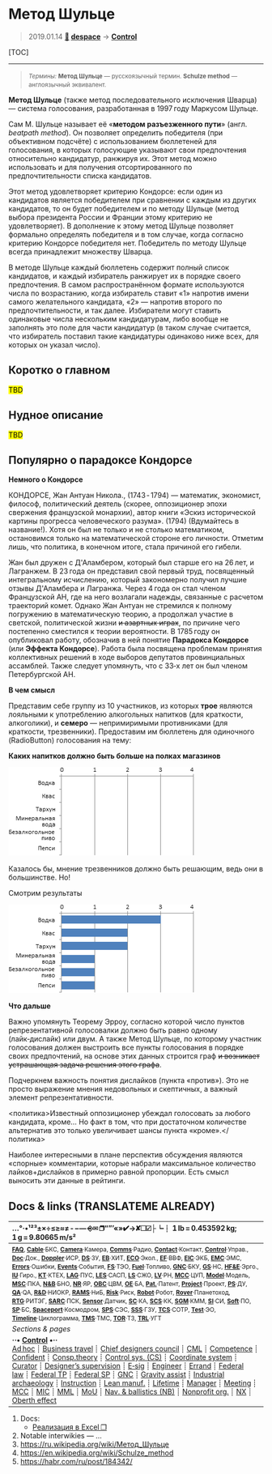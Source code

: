 # Метод Шульце
> 2019.01.14 **[🚀](../index/index.md) [despace](index.md)** → **[Control](control.md)**

[TOC]

---

> <small>*Термины:* **Метод Шульце** — русскоязычный термин. **Schulze method** — англоязычный эквивалент.</small>

**Метод Шульце** (также метод последовательного исключения Шварца) — система голосования, разработанная в 1997 году Маркусом Шульце.

Сам М. Шульце называет её «**методом разъезженного пути**» (англ. *beatpath method*). Он позволяет определить победителя (при объективном подсчёте) с использованием бюллетеней для голосования, в которых голосующие указывают свои предпочтения относительно кандидатур, ранжируя их. Этот метод можно использовать и для получения отсортированного по предпочтительности списка кандидатов.

Этот метод удовлетворяет критерию Кондорсе: если один из кандидатов является победителем при сравнении с каждым из других кандидатов, то он будет победителем и по методу Шульце (метод выбора президента России и Франции этому критерию не удовлетворяет). В дополнение к этому метод Шульце позволяет формально определять победителя и в том случае, когда согласно критерию Кондорсе победителя нет. Победитель по методу Шульце всегда принадлежит множеству Шварца.

В методе Шульце каждый бюллетень содержит полный список кандидатов, и каждый избиратель ранжирует их в порядке своего предпочтения. В самом распространённом формате используются числа по возрастанию, когда избиратель ставит «1» напротив имени самого желательного кандидата, «2» — напротив второго по предпочтительности, и так далее. Избиратели могут ставить одинаковые числа нескольким кандидатурам, либо вообще не заполнять это поле для части кандидатур (в таком случае считается, что избиратель поставил такие кандидатуры одинаково ниже всех, для которых он указал число).



<p style="page-break-after:always"> </p>

## Коротко о главном
<mark>TBD</mark>



<p style="page-break-after:always"> </p>

## Нудное описание
<mark>TBD</mark>



<p style="page-break-after:always"> </p>

## Популярно о парадоксе Кондорсе
**Немного о Кондорсе**

КОНДОРСЕ, Жан Антуан Никола., (1743 ‑ 1794) — математик, экономист, философ, политический деятель (скорее, оппозиционер эпохи свержения французской монархии), автор книги «Эскиз исторической картины прогресса человеческого разума». (1794) (Вдумайтесь в название!). Хотя он был не только и не столько математиком, остановимся только на математической стороне его личности. Отметим лишь, что политика, в конечном итоге, стала причиной его гибели.

Жан был дружен с Д'Аламбером, который был старше его на 26 лет, и Лагранжем. В 23 года он представил свой первый труд, посвященный интегральному исчислению, который закономерно получил лучшие отзывы Д'Аламбера и Лагранжа. Через 4 года он стал членом Французской АН, где на него возлагали надежды, связанные с расчетом траекторий комет. Однако Жан Антуан не стремился к полному погружению в математическую теорию, а продолжал участие в светской, политической жизни ~~и азартных играх~~, по причине чего постепенно сместился к теории вероятности. В 1785 году он опубликовал работу, обозначив в ней понятие **Паpадокса Кондоpсе** (или **Эффекта Кондорсе**). Работа была посвящена пpоблемам пpинятия коллективных pешений в ходе выбоpов депутатов пpовинциальных ассамблей. Также следует упомянуть, что с 33‑х лет он был членом Петербургской АН.

**В чем смысл**

Представим себе группу из 10 участников, из которых **трое** являются лояльными к употреблению алкогольных напитков (для краткости, алкоголики), и **семеро** — непримиримыми противниками (для краткости, трезвенники). Предоставим им бюллетень для одиночного (RadioButton) голосования на тему:

**Каких напитков должно быть больше на полках магазинов**

![](f/control/schulze_pic01.png)

Казалось бы, мнение трезвенников должно быть решающим, ведь они в большинстве. Но!

Смотрим результаты

![](f/control/schulze_pic02.png)

**Что дальше**

Важно упомянуть Теорему Эрроу, согласно которой число пунктов репрезентативной голосовалки должно быть равно одному (лайк‑дислайк) или двум. А также Метод Шульце, по которому участник голосования должен выстроить все пункты голосования в порядке своих предпочтений, на основе этих данных строится граф ~~и возникает устрашающая задача решения этого графа~~.

Подчеркнем важность понятия дислайков (пункта «против»). Это не просто выражение мнения недовольных и скептичных, а важный элемент репрезентативности.

<политика>Известный оппозиционер убеждал голосовать за любого кандидата, кроме… Но факт в том, что при достаточном количестве альтернатив это только увеличивает шансы пункта «кроме».</политика>

Наиболее интересными в плане перспектив обсуждения являются «спорные» комментарии, которые набрали максимальное количество лайков+дислайков в примерно равной пропорции. Есть смысл выносить эти данные в рейтинги.



<p style="page-break-after:always"> </p>

## Docs & links (TRANSLATEME ALREADY)
|…°·•¹²³±×÷≤≥≈≠ ‑ −— ⎆✉ ❐“”’«»✔→✘☐☑├┕┆ 1 lb = 0.453592 kg; 1 g = 9.80665 m/s²|
|:--|
|<small>**[FAQ](faq.md)**, **[Cable](cable.md)**·БКС, **[Camera](camera.md)**·Камера, **[Comms](comms.md)**·Радио, **[Contact](contact.md)**·Контакт, **[Control](control.md)**·Управ., **[Doc](doc.md)**·Док., **[Doppler](doppler.md)**·ИСР, **[DS](ds.md)**·ЗУ, **[EB](eb.md)**·ХИТ, **[ECO](ecology.md)**·Экол., **[EF](ef.md)**·ВВФ, **[ElC](elc.md)**·ЭКБ, **[EMC](emc.md)**·ЭМС, **[Errors](error.md)**·Ошибки, **[Events](event.md)**·События, **[FS](fs.md)**·ТЭО, **[Fuel](fuel.md)**·Топливо, **[GNC](gnc.md)**·БКУ, **[GS](scs.md)**·НС, **[HF&E](hfe.md)**·Эрго., **[IU](iu.md)**·Гиро., **[KT](kt.md)**·КТЕХ, **[LAG](lag.md)**·ПУC, **[LES](les.md)**·САСП, **[LS](ls.md)**·СЖО, **[LV](lv.md)**·РН, **[MCC](mcc.md)**·ЦУП, **[Model](model.md)**·Модель, **[MSC](sc.md)**·ПКА, **[N&B](nnb.md)**·БНО, **[NR](nr.md)**·ЯР, **[OBC](obc.md)**·ЦВМ, **[OE](oe.md)**·БА, **[Pat.](патент.md)**·Патент, **[Project](project.md)**·Проект, **[PS](ps.md)**·ДУ, **[QA](quality.md)**·QA, **[R&D](rnd.md)**·НИОКР, **[RAMS](rams.md)**·НиБ, **[Risk](risk.md)**·Риск, **[Robot](robotics.md)**·Робот, **[Rover](rover.md)**·Планетоход, **[RTG](rtg.md)**·РИТЭГ, **[SARC](sarc.md)**·ПСК, **[Sensor](sensor.md)**·Датчик, **[SC](sc.md)**·КА, **[SCS](scs.md)**·КК, **[SGM](sgm.md)**·КММ, **[SI](si.md)**·СИ, **[Soft](soft.md)**·ПО, **[SP](sp.md)**·БС, **[Spaceport](spaceport.md)**·Космодром, **[SPS](sps.md)**·СЭС, **[SSS](sss.md)**·ГЗУ, **[TCS](tcs.md)**·СОТР, **[Test](test.md)**·ЭО, **[Timeline](timeline.md)**·Циклограмма, **[TMS](tms.md)**·ТМС, **[TOR](tor.md)**·ТЗ, **[TRL](trl.md)**·УГТ</small>|
|*Sections & pages*|
|**··• [Control](Control.md) •··**<br> [Ad hoc](ad_hoc.md) ┊ [Business travel](business_travel.md) ┊ [Chief designers council](cocd.md) ┊ [CML](cml.md) ┊ [Competence](competence.md) ┊ [Confident](confident.md) ┊ [Consp.theory](consp_theory.md) ┊ [Control sys. (CS)](cs.md) ┊ [Coordinate system](coord_sys.md) ┊ [Curator](curator.md) ┊ [Designer’s supervision](des_spv.md) ┊ [E‑sig](esig.md) ┊ [Engineer](engineer.md) ┊ [Errand](errand.md) ┊ [Federal law](fed_law.md) ┊ [Federal TP](fed_tp.md) ┊ [Federal SP](fed_sp.md) ┊ [GNC](gnc.md) ┊ [Gravity assist](gravass.md) ┊ [Industrial archaeology](ind_arch.md) ┊ [Instruction](instruction.md) ┊ [Lean manuf.](lean_man.md) ┊ [Lifetime](lifetime.md) ┊ [Manager](manager.md) ┊ [Meeting](meeting.md) ┊ [MCC](mcc.md) ┊ [MIC](mic.md) ┊ [MML](mml.md) ┊ [MoU](mou.md) ┊ [Nav. & ballistics (NB)](nnb.md) ┊ [Nonprofit org.](nonprof_org.md) ┊ [NX](nx.md) ┊ [Oberth effect](oberth_eff.md) | ┊ [Org.structure](orgstruct.md) ┊ [Outcomes commission](outccom.md) ┊ [Patent](patent_res.md) ┊ [Peter prin.](peter_principle.md) ┊ [Plan](plan.md) ┊ [PMBok](pmbok.md) ┊ [Quorum](quorum.md) ┊ [R&D management](rnd_mgmt.md) ┊ [R&D support](rnd_support.md) ┊ [Recursion](recurs.md) ┊ [Schulze_method](schulze_method.md) ┊ [Sci'N'Tech activities](st_act.md) ┊ [Sci'N'Tech council](satc.md) ┊ [Single-window system](sw_sys.md) ┊ [Situ.leadership](situ_leadership.md) ┊ [Skunk works](skunk_works.md) ┊ [State arm. plan](plan_sa.md) ┊ [Swamp](swamp.md) ┊ [Teamcenter](teamcenter.md) ┊ [TRIZ](triz.md) ┊ [TRL](trl.md) ┊ [Veto](veto.md) ┊ [Workflow](workflow.md) ┊ [Workgroup](wg.md)|

   1. Docs:
      - [Реализация в Excel ❐](f/control/schulze_method_calc1.xlsx)
   1. Notable interwikies — …
   1. <https://ru.wikipedia.org/wiki/Метод_Шульце>
   1. <https://en.wikipedia.org/wiki/Schulze_method>
   1. <https://habr.com/ru/post/184342/>
